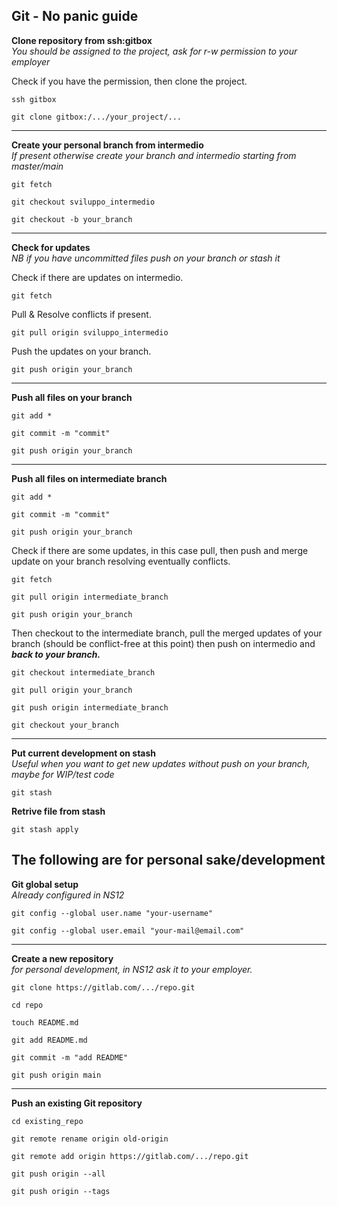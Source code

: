 

  
  

## Git - No panic guide

 
**Clone repository from ssh:gitbox**                               
*You should be assigned to the project, ask for r-w permission to your employer*

Check if you have the permission, then clone the project.
````
ssh gitbox

git clone gitbox:/.../your_project/...
````
----

**Create your personal branch from intermedio**                            
*If present otherwise create your branch and intermedio starting from master/main*

  
````
git fetch

git checkout sviluppo_intermedio

git checkout -b your_branch

````
----

**Check for updates**                                               
*NB if you have uncommitted files push on your branch or stash it*


Check if there are updates on intermedio.
````
git fetch 
````
Pull & Resolve conflicts if present.
````
git pull origin sviluppo_intermedio
````
Push the updates on your branch.
````
git push origin your_branch
  ````

----
  

**Push all files on your branch**
````
git add *

git commit -m "commit"

git push origin your_branch
````

----
  

**Push all files on intermediate branch**

````
git add *

git commit -m "commit"

git push origin your_branch
````
Check if there are some updates, in this case pull, then push and merge update on your branch resolving eventually conflicts.
````
git fetch

git pull origin intermediate_branch

git push origin your_branch
````
Then checkout to the intermediate branch, pull the merged updates of your branch (should be conflict-free at this point) then push on intermedio and ***back to your branch.***
````
git checkout intermediate_branch 

git pull origin your_branch 

git push origin intermediate_branch 

git checkout your_branch
 ````

----

  

**Put current development on stash**  
*Useful when you want to get new updates without push on your branch, maybe for WIP/test code*
<br>
````
git stash
````
 
**Retrive file from stash**

  ````
  git stash apply
````


  

  

## The following are for personal sake/development

**Git global setup**  
*Already configured in NS12*
````
git config --global user.name "your-username"

git config --global user.email "your-mail@email.com"
````
  
----

  

**Create a new repository**  
*for personal development, in NS12 ask it to your employer.*
<br>
````
git clone https://gitlab.com/.../repo.git

cd repo

touch README.md

git add README.md

git commit -m "add README"

git push origin main

````

----

  

**Push an existing Git repository**
````
cd existing_repo

git remote rename origin old-origin

git remote add origin https://gitlab.com/.../repo.git

git push origin --all

git push origin --tags
````
